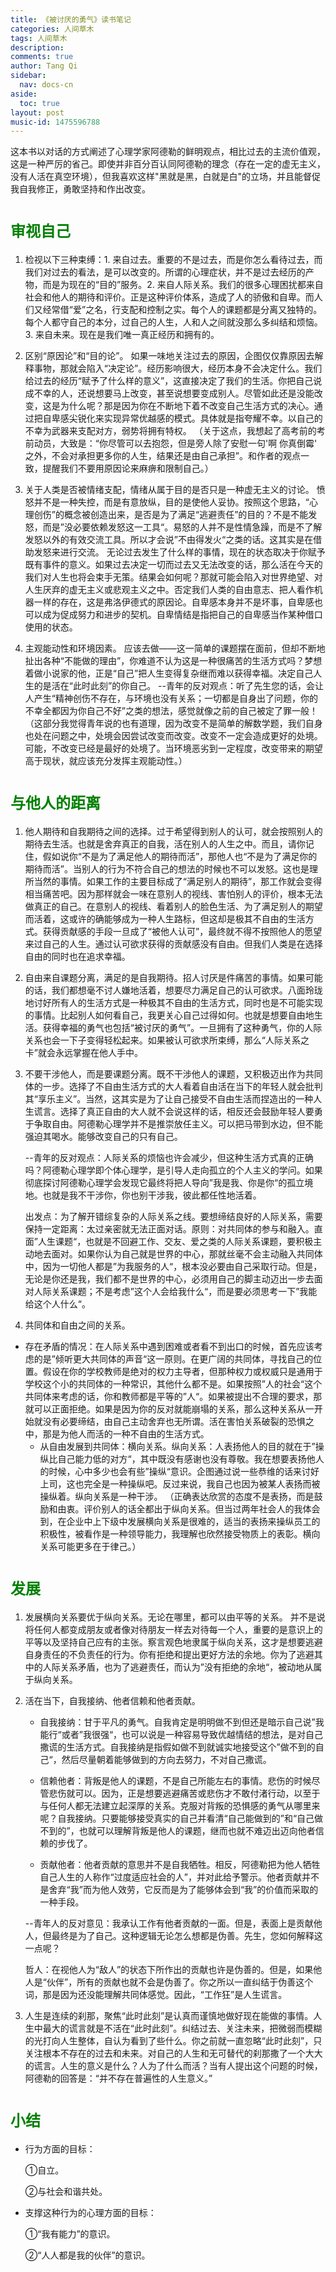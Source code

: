```yaml
---
title: 《被讨厌的勇气》读书笔记
categories: 人间草木
tags: 人间草木
description: 
comments: true
author: Tang Qi
sidebar:
  nav: docs-cn
aside:
  toc: true
layout: post
music-id: 1475596788
---
```



这本书以对话的方式阐述了心理学家阿德勒的鲜明观点，相比过去的主流价值观，这是一种严厉的省己。即使并非百分百认同阿德勒的理念（存在一定的虚无主义，没有人活在真空环境），但我喜欢这样"黑就是黑，白就是白"的立场，并且能督促我自我修正，勇敢坚持和作出改变。

<!--more-->

# <font face="黑体" color=green size=5>审视自己</font>

1. 检视以下三种束缚：1. 来自过去。重要的不是过去，而是你怎么看待过去，而我们对过去的看法，是可以改变的。所谓的心理症状，并不是过去经历的产物，而是为现在的“目的”服务。2. 来自人际关系。我们的很多心理困扰都来自社会和他人的期待和评价。正是这种评价体系，造成了人的骄傲和自卑。而人们又经常借“爱”之名，行支配和控制之实。每个人的课题都是分离又独特的。每个人都守自己的本分，过自己的人生，人和人之间就没那么多纠结和烦恼。3. 来自未来。现在是我们唯一真正经历和拥有的。

2. 区别“原因论”和“目的论”。
   如果一味地关注过去的原因，企图仅仅靠原因去解释事物，那就会陷入“决定论”。经历影响很大，经历本身不会决定什么。我们给过去的经历“赋予了什么样的意义”，这直接决定了我们的生活。你把自己说成不幸的人，还说想要马上改变，甚至说想要变成别人。尽管如此还是没能改变，这是为什么呢？那是因为你在不断地下着不改变自己生活方式的决心。通过把自卑感尖锐化来实现异常优越感的模式。具体就是指夸耀不幸。以自己的不幸为武器来支配对方，弱势将拥有特权。
   （关于这点，我想起了高考前的考前动员，大致是：“你尽管可以去抱怨，但是旁人除了安慰一句'啊 你真倒霉' 之外，不会对承担更多你的人生，结果还是由自己承担”。和作者的观点一致，提醒我们不要用原因论来麻痹和限制自己。）

3. 关于人类是否被情绪支配，情绪从属于目的是否只是一种虚无主义的讨论。
   愤怒并不是一种失控，而是有意放纵，目的是使他人妥协。按照这个思路，“心理创伤”的概念被创造出来，是否是为了满足“逃避责任”的目的？不是不能发怒，而是”没必要依赖发怒这一工具“。易怒的人并不是性情急躁，而是不了解发怒以外的有效交流工具。所以才会说”不由得发火“之类的话。这其实是在借助发怒来进行交流。
   无论过去发生了什么样的事情，现在的状态取决于你赋予既有事件的意义。如果过去决定一切而过去又无法改变的话，那么活在今天的我们对人生也将会束手无策。结果会如何呢？那就可能会陷入对世界绝望、对人生厌弃的虚无主义或悲观主义之中。否定我们人类的自由意志、把人看作机器一样的存在，这是弗洛伊德式的原因论。自卑感本身并不是坏事，自卑感也可以成为促成努力和进步的契机。自卑情结是指把自己的自卑感当作某种借口使用的状态。

4. 主观能动性和环境因素。
   应该去做——这一简单的课题摆在面前，但却不断地扯出各种“不能做的理由”，你难道不认为这是一种很痛苦的生活方式吗？梦想着做小说家的他，正是“自己”把人生变得复杂继而难以获得幸福。决定自己人生的是活在“此时此刻”的你自己。
   --青年的反对观点：听了先生您的话，会让人产生“精神创伤不存在，与环境也没有关系；一切都是自身出了问题，你的不幸全都因为你自己不好”之类的想法，感觉就像之前的自己被定了罪一般！
   （这部分我觉得青年说的也有道理，因为改变不是简单的解数学题，我们自身也处在问题之中，处境会因尝试改变而改变。改变不一定会造成更好的处境。可能，不改变已经是最好的处境了。当环境恶劣到一定程度，改变带来的期望高于现状，就应该充分发挥主观能动性。）

# <font face="黑体" color=green size=5>与他人的距离</font>

1. 他人期待和自我期待之间的选择。过于希望得到别人的认可，就会按照别人的期待去生活。也就是舍弃真正的自我，活在别人的人生之中。而且，请你记住，假如说你“不是为了满足他人的期待而活”，那他人也“不是为了满足你的期待而活”。当别人的行为不符合自己的想法的时候也不可以发怒。这也是理所当然的事情。如果工作的主要目标成了“满足别人的期待”，那工作就会变得相当痛苦吧。因为那样就会一味在意别人的视线、害怕别人的评价，根本无法做真正的自己。在意别人的视线、看着别人的脸色生活、为了满足别人的期望而活着，这或许的确能够成为一种人生路标，但这却是极其不自由的生活方式。获得贡献感的手段一旦成了“被他人认可”，最终就不得不按照他人的愿望来过自己的人生。通过认可欲求获得的贡献感没有自由。但我们人类是在选择自由的同时也在追求幸福。

2. 自由来自课题分离，满足的是自我期待。招人讨厌是件痛苦的事情。如果可能的话，我们都想毫不讨人嫌地活着，想要尽力满足自己的认可欲求。八面玲珑地讨好所有人的生活方式是一种极其不自由的生活方式，同时也是不可能实现的事情。比起别人如何看自己，我更关心自己过得如何。也就是想要自由地生活。获得幸福的勇气也包括“被讨厌的勇气”。一旦拥有了这种勇气，你的人际关系也会一下子变得轻松起来。如果被认可欲求所束缚，那么“人际关系之卡”就会永远掌握在他人手中。
   
3. 不要干涉他人，而是要课题分离。既不干涉他人的课题，又积极迈出作为共同体的一步。选择了不自由生活方式的大人看着自由活在当下的年轻人就会批判其“享乐主义”。当然，这其实是为了让自己接受不自由生活而捏造出的一种人生谎言。选择了真正自由的大人就不会说这样的话，相反还会鼓励年轻人要勇于争取自由。阿德勒心理学并不是推崇放任主义。可以把马带到水边，但不能强迫其喝水。能够改变自己的只有自己。

   --青年的反对观点：人际关系的烦恼也许会减少，但这种生活方式真的正确吗？阿德勒心理学即个体心理学，是引导人走向孤立的个人主义的学问。如果彻底探讨阿德勒心理学会发现它最终将把人导向”我是我、你是你“的孤立境地。也就是我不干涉你，你也别干涉我，彼此都任性地活着。

   出发点：为了解开错综复杂的人际关系之线。要想缔结良好的人际关系，需要保持一定距离：太过亲密就无法正面对话。原则：对共同体的参与和融入。直面”人生课题“，也就是不回避工作、交友、爱之类的人际关系课题，要积极主动地去面对。如果你认为自己就是世界的中心，那就丝毫不会主动融入共同体中，因为一切他人都是”为我服务的人“，根本没必要由自己采取行动。但是，无论是你还是我，我们都不是世界的中心，必须用自己的脚主动迈出一步去面对人际关系课题；不是考虑”这个人会给我什么“，而是要必须思考一下”我能给这个人什么“。

4. 共同体和自由之间的关系。
   
+ 存在矛盾的情况：在人际关系中遇到困难或者看不到出口的时候，首先应该考虑的是”倾听更大共同体的声音“这一原则。在更广阔的共同体，寻找自己的位置。假设在你的学校教师是绝对的权力主导者，但那种权力或权威只是通用于学校这个小的共同体的一种常识，其他什么都不是。如果按照”人的社会“这个共同体来考虑的话，你和教师都是平等的”人“。如果被提出不合理的要求，那就可以正面拒绝。如果是因为你的反对就能崩塌的关系，那么这种关系从一开始就没有必要缔结，由自己主动舍弃也无所谓。活在害怕关系破裂的恐惧之中，那是为他人而活的一种不自由的生活方式。
   + 从自由发展到共同体：横向关系。纵向关系：人表扬他人的目的就在于”操纵比自己能力低的对方“，其中既没有感谢也没有尊敬。我在想要表扬他人的时候，心中多少也会有些”操纵“意识。企图通过说一些恭维的话来讨好上司，这也完全是一种操纵吧。反过来说，我自己也因为被某人表扬而被操纵着。纵向关系是一种干涉。
     （正确表达欣赏的态度不是表扬，而是鼓励和由衷。评价别人的话全都出于纵向关系。但当过两年社会人的我体会到，在企业中上下级中发展横向关系是很难的，适当的表扬来操纵员工的积极性，被看作是一种领导能力，我理解也欣然接受物质上的表彰。横向关系可能更多在于律己。）

# <font face="黑体" color=green size=5>发展</font>

1. 发展横向关系要优于纵向关系。无论在哪里，都可以由平等的关系。
   并不是说将任何人都变成朋友或者像对待朋友一样去对待每一个人，重要的是意识上的平等以及坚持自己应有的主张。察言观色地隶属于纵向关系，这才是想要逃避自身责任的不负责任的行为。你有拒绝和提出更好方法的余地。你为了逃避其中的人际关系矛盾，也为了逃避责任，而认为”没有拒绝的余地“，被动地从属于纵向关系。

2. 活在当下，自我接纳、他者信赖和他者贡献。

   + 自我接纳：甘于平凡的勇气。自我肯定是明明做不到但还是暗示自己说”我能行“或者”我很强“，也可以说是一种容易导致优越情结的想法，是对自己撒谎的生活方式。自我接纳是指假如做不到就诚实地接受这个”做不到的自己“，然后尽量朝着能够做到的方向去努力，不对自己撒谎。

   + 信赖他者：背叛是他人的课题，不是自己所能左右的事情。悲伤的时候尽管悲伤就可以。因为，正是想要逃避痛苦或悲伤才不敢付渚行动，以至于与任何人都无法建立起深厚的关系。克服对背叛的恐惧感的勇气从哪里来呢？自我接纳。只要能够接受真实的自己并看清“自己能做到的”和“自己做不到的”，也就可以理解背叛是他人的课题，继而也就不难迈出迈向他者信赖的步伐了。

   + 贡献他者：他者贡献的意思并不是自我牺牲。相反，阿德勒把为他人牺牲自己人生的人称作“过度适应社会的人”，并对此给予警示。他者贡献并不是舍弃“我”而为他人效劳，它反而是为了能够体会到“我”的价值而采取的一种手段。

   --青年人的反对意见：我承认工作有他者贡献的一面。但是，表面上是贡献他人，但最终是为了自己。这种逻辑无论怎么想都是伪善。先生，您如何解释这一点呢？

   哲人：在视他人为“敌人”的状态下所作出的贡献也许是伪善的。但是，如果他人是“伙伴”，所有的贡献也就不会是伪善了。你之所以一直纠结于伪善这个词，那是因为还没能理解共同体感觉。因此，“工作狂”是人生谎言。

3. 人生是连续的刹那，聚焦“此时此刻”是认真而谨慎地做好现在能做的事情。人生中最大的谎言就是不活在“此时此刻”。纠结过去、关注未来，把微弱而模糊的光打向人生整体，自认为看到了些什么。你之前就一直忽略“此时此刻”，只关注根本不存在的过去和未来。对自己的人生和无可替代的刹那撒了一个大大的谎言。人生的意义是什么？人为了什么而活？当有人提出这个问题的时候，阿德勒的回答是：“并不存在普遍性的人生意义。”

# <font face="黑体" color=green size=5>小结</font>

+ 行为方面的目标：

  ①自立。

  ②与社会和谐共处。

+ 支撑这种行为的心理方面的目标：

  ①“我有能力”的意识。

  ②“人人都是我的伙伴”的意识。